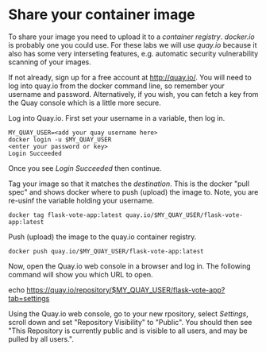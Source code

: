 # Share your container image 

To share your image you need to upload it to a *container registry*.  _docker.io_ is probably one you could use. 
For these labs we will use _quay.io_ because it also has some very interseting features, e.g. automatic security vulnerability scanning of your images. 

If not already, sign up for a free account at http://quay.io/.  You will need to log into quay.io from the docker command line, so remember your username and password.  Alternatively, if you wish, you can fetch a key from the Quay console which is a little more secure. 

Log into Quay.io.   First set your username in a variable, then log in.

```
MY_QUAY_USER=<add your quay username here>
docker login -u $MY_QUAY_USER
<enter your password or key>
Login Succeeded
```

Once you see _Login Succeeded_ then continue.

Tag your image so that it matches the *_destination_*.  This is the docker "pull spec" and shows docker where to push (upload) the image to.  Note, you are re-usinf the variable holding your username. 

```
docker tag flask-vote-app:latest quay.io/$MY_QUAY_USER/flask-vote-app:latest
```

Push (upload) the image to the quay.io container registry. 

```
docker push quay.io/$MY_QUAY_USER/flask-vote-app:latest
```

Now, open the Quay.io web console in a browser and log in. The following command will show you which URL to open.

echo https://quay.io/repository/$MY_QUAY_USER/flask-vote-app?tab=settings

Using the Quay.io web console, go to your new rpository, select _Settings_, scroll down and set "Repository Visibility" to "Public".  You should then see "This Repository is currently public and is visible to all users, and may be pulled by all users.". 


